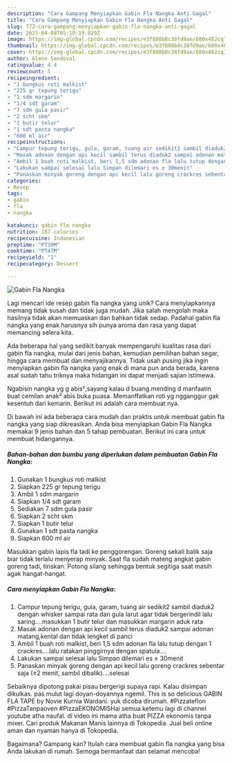```yaml
---
description: "Cara Gampang Menyiapkan Gabin Fla Nangka Anti Gagal"
title: "Cara Gampang Menyiapkan Gabin Fla Nangka Anti Gagal"
slug: 772-cara-gampang-menyiapkan-gabin-fla-nangka-anti-gagal
date: 2021-04-08T05:10:19.829Z
image: https://img-global.cpcdn.com/recipes/e3f808b8c38fd9ae/680x482cq70/gabin-fla-nangka-foto-resep-utama.jpg
thumbnail: https://img-global.cpcdn.com/recipes/e3f808b8c38fd9ae/680x482cq70/gabin-fla-nangka-foto-resep-utama.jpg
cover: https://img-global.cpcdn.com/recipes/e3f808b8c38fd9ae/680x482cq70/gabin-fla-nangka-foto-resep-utama.jpg
author: Glenn Sandoval
ratingvalue: 4.4
reviewcount: 5
recipeingredient:
- "1 bungkus roti malkist"
- "225 gr tepung terigu"
- "1 sdm margarin"
- "1/4 sdt garam"
- "7 sdm gula pasir"
- "2 scht skm"
- "1 butir telur"
- "1 sdt pasta nangka"
- "600 ml air"
recipeinstructions:
- "Campur tepung terigu, gula, garam, tuang air sedikit2 sambil diaduk2 dengan whisker sampai rata dan gula larut agar tidak bergerindil lalu saring....masukkan 1 butir telur dan masukkan margarin aduk rata"
- "Masak adonan dengan api kecil sambil terus diaduk2 sampai adonan matang,kental dan tidak lengket di panci"
- "Ambil 1 buah roti malkist, beri 1,5 sdm adonan fla lalu tutup dengan 1 crackres....lalu ratakan pinggirnya dengan spatula...."
- "Lakukan sampai selesai lalu Simpan dilemari es ± 30menit"
- "Panaskan minyak goreng dengan api kecil lalu goreng crackres sebentar saja (±2 menit, sambil dibalik)....selesai"
categories:
- Resep
tags:
- gabin
- fla
- nangka

katakunci: gabin fla nangka 
nutrition: 187 calories
recipecuisine: Indonesian
preptime: "PT39M"
cooktime: "PT47M"
recipeyield: "1"
recipecategory: Dessert

---
```



![Gabin Fla Nangka](https://img-global.cpcdn.com/recipes/e3f808b8c38fd9ae/680x482cq70/gabin-fla-nangka-foto-resep-utama.jpg)

Lagi mencari ide resep gabin fla nangka yang unik? Cara menyiapkannya memang tidak susah dan tidak juga mudah. Jika salah mengolah maka hasilnya tidak akan memuaskan dan bahkan tidak sedap. Padahal gabin fla nangka yang enak harusnya sih punya aroma dan rasa yang dapat memancing selera kita.

Ada beberapa hal yang sedikit banyak mempengaruhi kualitas rasa dari gabin fla nangka, mulai dari jenis bahan, kemudian pemilihan bahan segar, hingga cara membuat dan menyajikannya. Tidak usah pusing jika ingin menyiapkan gabin fla nangka yang enak di mana pun anda berada, karena asal sudah tahu triknya maka hidangan ini dapat menjadi sajian istimewa.

Ngabisin nangka yg g abis²,sayang kalau d buang.mending d manfaatin buat cemilan anak² abis buka puasa. Memanffatkan roti yg ngganggur gak kesentuh dari kemarin. Berikut ini adalah cara membuat nya.


Di bawah ini ada beberapa cara mudah dan praktis untuk membuat gabin fla nangka yang siap dikreasikan. Anda bisa menyiapkan Gabin Fla Nangka memakai 9 jenis bahan dan 5 tahap pembuatan. Berikut ini cara untuk membuat hidangannya.

<!--inarticleads1-->

##### Bahan-bahan dan bumbu yang diperlukan dalam pembuatan Gabin Fla Nangka:

1. Gunakan 1 bungkus roti malkist
1. Siapkan 225 gr tepung terigu
1. Ambil 1 sdm margarin
1. Siapkan 1/4 sdt garam
1. Sediakan 7 sdm gula pasir
1. Siapkan 2 scht skm
1. Siapkan 1 butir telur
1. Gunakan 1 sdt pasta nangka
1. Siapkan 600 ml air


Masukkan gabin lapis fla tadi ke penggorengan. Goreng sekali balik saja biar tidak terlalu menyerap minyak. Saat fla sudah mateng angkat gabin goreng tadi, tiriskan. Potong silang sehingga bentuk segitiga saat masih agak hangat-hangat. 

<!--inarticleads2-->

##### Cara menyiapkan Gabin Fla Nangka:

1. Campur tepung terigu, gula, garam, tuang air sedikit2 sambil diaduk2 dengan whisker sampai rata dan gula larut agar tidak bergerindil lalu saring....masukkan 1 butir telur dan masukkan margarin aduk rata
1. Masak adonan dengan api kecil sambil terus diaduk2 sampai adonan matang,kental dan tidak lengket di panci
1. Ambil 1 buah roti malkist, beri 1,5 sdm adonan fla lalu tutup dengan 1 crackres....lalu ratakan pinggirnya dengan spatula....
1. Lakukan sampai selesai lalu Simpan dilemari es ± 30menit
1. Panaskan minyak goreng dengan api kecil lalu goreng crackres sebentar saja (±2 menit, sambil dibalik)....selesai


Sebaiknya dipotong pakai pisau bergerigi supaya rapi. Kalau disimpan dikulkas. pas mulut lagi doyan-doyannya ngemil. This is so delicious GABIN FLA TAPE by Novie Kurnia Wardani. yuk dicoba dirumah. #Pizzateflon #PizzaTanpaoven #PizzaEKONOMISHai semua.ketemu lagi di channel youtube atha naufal. di video ini mama atha buat PIZZA ekonomis tanpa mixer. Cari produk Makanan Manis lainnya di Tokopedia. Jual beli online aman dan nyaman hanya di Tokopedia. 

Bagaimana? Gampang kan? Itulah cara membuat gabin fla nangka yang bisa Anda lakukan di rumah. Semoga bermanfaat dan selamat mencoba!
